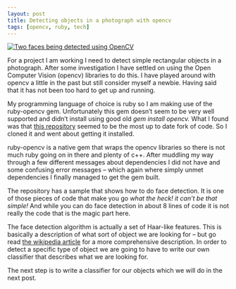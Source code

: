 ```yaml
---
layout: post
title: Detecting objects in a photograph with opencv
tags: [opencv, ruby, tech]
---
```


[![Two faces being detected using
OpenCV](/images/posts/detecting-objects-in-a-photograph-with-opencv.jpg "OpenCV Face Detection")](/images/posts/detecting-objects-in-a-photograph-with-opencv.jpg)

For a project I am working I need to detect simple rectangular objects
in a photograph. After some investigation I have settled on using the
Open Computer Vision (opencv) libraries to do this. I have played around
with opencv a little in the past but still consider myself a newbie.
Having said that it has not been too hard to get up and running.

My programming language of choice is ruby so I am making use of the
ruby-opencv gem. Unfortunately this gem doesn’t seem to be very well
supported and didn’t install using good old *gem install opencv.* What I
found was that [this
repository](https://github.com/ser1zw/ruby-opencv) seemed to be the most
up to date fork of code. So I cloned it and went about getting it
installed.

ruby-opencv is a native gem that wraps the opencv libraries so there is
not much ruby going on in there and plenty of c++. After muddling my way
through a few different messages about dependencies I did not have and
some confusing error messages – which again where simply unmet
dependencies I finally managed to get the gem built.

The repository has a sample that shows how to do face detection. It is
one of those pieces of code that make you go *what the heck! it can’t be
that simple!* And while you can do face detection in about 8 lines of
code it is not really the code that is the magic part here.

The face detection algorithm is actually a set of Haar-like features.
This is basically a description of what sort of object we are looking
for – but go read [the wikipedia
article](http://en.wikipedia.org/wiki/Haar-like_features) for a more
comprehensive description. In order to detect a specific type of object
we are going to have to write our own classifier that describes what we
are looking for.

The next step is to write a classifier for our objects which we will do
in the next post.

 

